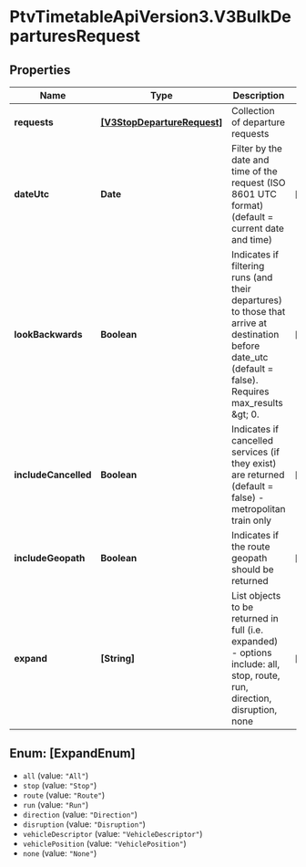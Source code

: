 # PtvTimetableApiVersion3.V3BulkDeparturesRequest

## Properties
Name | Type | Description | Notes
------------ | ------------- | ------------- | -------------
**requests** | [**[V3StopDepartureRequest]**](V3StopDepartureRequest.md) | Collection of departure requests | 
**dateUtc** | **Date** | Filter by the date and time of the request (ISO 8601 UTC format) (default &#x3D; current date and time) | [optional] 
**lookBackwards** | **Boolean** | Indicates if filtering runs (and their departures) to those that arrive at destination before date_utc (default &#x3D; false). Requires max_results &amp;gt; 0. | [optional] 
**includeCancelled** | **Boolean** | Indicates if cancelled services (if they exist) are returned (default &#x3D; false) - metropolitan train only | [optional] 
**includeGeopath** | **Boolean** | Indicates if the route geopath should be returned | [optional] 
**expand** | **[String]** | List objects to be returned in full (i.e. expanded) - options include: all, stop, route, run, direction, disruption, none | [optional] 

<a name="[ExpandEnum]"></a>
## Enum: [ExpandEnum]

* `all` (value: `"All"`)
* `stop` (value: `"Stop"`)
* `route` (value: `"Route"`)
* `run` (value: `"Run"`)
* `direction` (value: `"Direction"`)
* `disruption` (value: `"Disruption"`)
* `vehicleDescriptor` (value: `"VehicleDescriptor"`)
* `vehiclePosition` (value: `"VehiclePosition"`)
* `none` (value: `"None"`)

